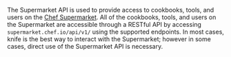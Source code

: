 The Supermarket API is used to provide access to cookbooks, tools, and
users on the [Chef Supermarket](https://supermarket.chef.io). All of the
cookbooks, tools, and users on the Supermarket are accessible through a
RESTful API by accessing `supermarket.chef.io/api/v1/` using the supported
endpoints. In most cases, knife is the best way to interact with the
Supermarket; however in some cases, direct use of the Supermarket API is
necessary.

<!-- Delete moving to supermarket repo -->